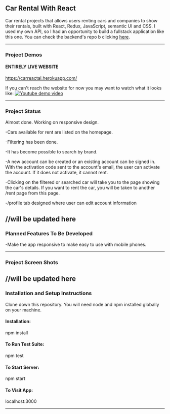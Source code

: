 ## Car Rental With React
 Car rental projects that allows users renting cars and companies to show  their rentals, built with React, Redux, JavaScript, semantic UI and CSS. I used my own API, so I had an opportunity to build a fullstack application like this one. You can check the backend's repo b clicking [here](https://github.com/w1that/Car-Rental-with-Java).

---

### Project Demos

#### ENTIRELY LIVE WEBSITE

https://carreactal.herokuapp.com/

If you can't reach the website for now you may want to watch what it looks like:
 [![Youtube demo video](https://img.youtube.com/vi/sgAdWyiQd5c/0.jpg)](https://www.youtube.com/watch?v=sgAdWyiQd5c)



---
### Project Status
Almost done. Working on responsive design.

-Cars available for rent are listed on the homepage. 

-Filtering has been done. 

-It has become possible to search by brand.

-A new account can be created or an existing account can be signed in. With the activation code sent to the account's email, the user can activate the account. If it does not activate, it cannot rent.

-Clicking on the filtered or searched car will take you to the page showing the car's details. If you want to rent the car, you will be taken to another /rent page from this page.

-/profile tab designed where user can edit account information

//will be updated here
---
### Planned Features To Be Developed

-Make the app responsive to make easy to use with mobile phones.

---

### Project Screen Shots


//will be updated here
---
### Installation and Setup Instructions

Clone down this repository. You will need node and npm installed globally on your machine.

#### Installation:

npm install

#### To Run Test Suite:

npm test

#### To Start Server:

npm start

#### To Visit App:

localhost:3000

---
